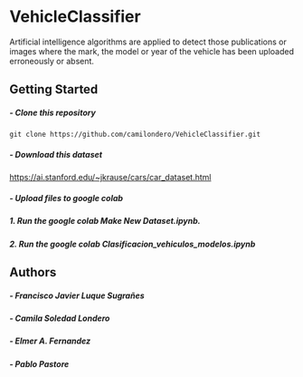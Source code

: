 # VehicleClassifier
Artificial intelligence algorithms are applied to detect those publications or images where the mark, the model or year of the vehicle has been uploaded erroneously or absent.

## Getting Started
##### - Clone this repository
 `git clone https://github.com/camilondero/VehicleClassifier.git `
 
##### - Download this dataset
https://ai.stanford.edu/~jkrause/cars/car_dataset.html

##### - Upload files to google colab
#####  1. Run the google colab Make New Dataset.ipynb.
#####  2. Run the google colab Clasificacion_vehiculos_modelos.ipynb


## Authors
##### - Francisco Javier Luque Sugrañes
##### - Camila Soledad Londero
##### - Elmer A. Fernandez
##### - Pablo Pastore




